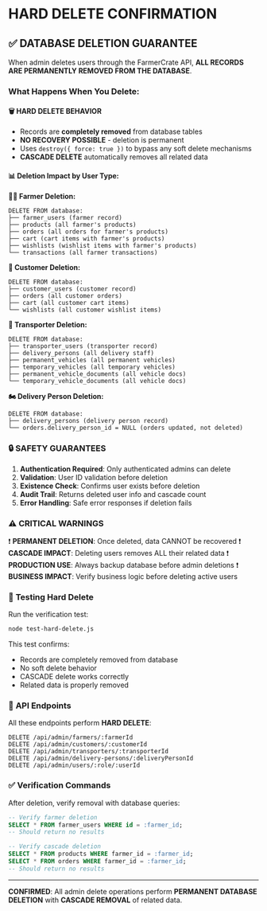 # HARD DELETE CONFIRMATION

## ✅ DATABASE DELETION GUARANTEE

When admin deletes users through the FarmerCrate API, **ALL RECORDS ARE PERMANENTLY REMOVED FROM THE DATABASE**.

### What Happens When You Delete:

#### 🗑️ **HARD DELETE BEHAVIOR**
- Records are **completely removed** from database tables
- **NO RECOVERY POSSIBLE** - deletion is permanent
- Uses `destroy({ force: true })` to bypass any soft delete mechanisms
- **CASCADE DELETE** automatically removes all related data

#### 📊 **Deletion Impact by User Type:**

**👨‍🌾 Farmer Deletion:**
```
DELETE FROM database:
├── farmer_users (farmer record)
├── products (all farmer's products)  
├── orders (all orders for farmer's products)
├── cart (cart items with farmer's products)
├── wishlists (wishlist items with farmer's products)
└── transactions (all farmer transactions)
```

**👤 Customer Deletion:**
```
DELETE FROM database:
├── customer_users (customer record)
├── orders (all customer orders)
├── cart (all customer cart items)
└── wishlists (all customer wishlist items)
```

**🚚 Transporter Deletion:**
```
DELETE FROM database:
├── transporter_users (transporter record)
├── delivery_persons (all delivery staff)
├── permanent_vehicles (all permanent vehicles)
├── temporary_vehicles (all temporary vehicles)
├── permanent_vehicle_documents (all vehicle docs)
└── temporary_vehicle_documents (all vehicle docs)
```

**🏍️ Delivery Person Deletion:**
```
DELETE FROM database:
├── delivery_persons (delivery person record)
└── orders.delivery_person_id = NULL (orders updated, not deleted)
```

### 🔒 **SAFETY GUARANTEES**

1. **Authentication Required**: Only authenticated admins can delete
2. **Validation**: User ID validation before deletion
3. **Existence Check**: Confirms user exists before deletion
4. **Audit Trail**: Returns deleted user info and cascade count
5. **Error Handling**: Safe error responses if deletion fails

### ⚠️ **CRITICAL WARNINGS**

❗ **PERMANENT DELETION**: Once deleted, data CANNOT be recovered
❗ **CASCADE IMPACT**: Deleting users removes ALL their related data
❗ **PRODUCTION USE**: Always backup database before admin deletions
❗ **BUSINESS IMPACT**: Verify business logic before deleting active users

### 🧪 **Testing Hard Delete**

Run the verification test:
```bash
node test-hard-delete.js
```

This test confirms:
- Records are completely removed from database
- No soft delete behavior
- CASCADE delete works correctly
- Related data is properly removed

### 📝 **API Endpoints**

All these endpoints perform **HARD DELETE**:

```http
DELETE /api/admin/farmers/:farmerId
DELETE /api/admin/customers/:customerId  
DELETE /api/admin/transporters/:transporterId
DELETE /api/admin/delivery-persons/:deliveryPersonId
DELETE /api/admin/users/:role/:userId
```

### ✅ **Verification Commands**

After deletion, verify removal with database queries:
```sql
-- Verify farmer deletion
SELECT * FROM farmer_users WHERE id = :farmer_id;
-- Should return no results

-- Verify cascade deletion  
SELECT * FROM products WHERE farmer_id = :farmer_id;
SELECT * FROM orders WHERE farmer_id = :farmer_id;
-- Should return no results
```

---
**CONFIRMED**: All admin delete operations perform **PERMANENT DATABASE DELETION** with **CASCADE REMOVAL** of related data.